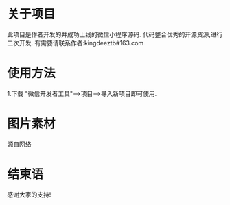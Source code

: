 # 关于项目
此项目是作者开发的并成功上线的微信小程序源码.
代码整合优秀的开源资源,进行二次开发.
有需要请联系作者:kingdeeztb#163.com
# 使用方法
1.下载 "微信开发者工具"-->项目-->导入新项目即可使用.
# 图片素材
源自网络
# 结束语
感谢大家的支持!
